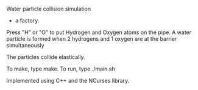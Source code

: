 Water particle collision simulation
+ a factory.

Press "H" or "O" to put Hydrogen and Oxygen atoms on the pipe.
A water particle is formed when 2 hydrogens and 1 oxygen are at the barrier simultaneously

The particles collide elastically.


To make, type make. To run, type ./main.sh


Implemented using C++ and the NCurses library.
